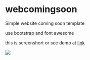 webcomingsoon
=============

Simple website coming soon template

use bootstrap and font awesome 

this is screenshort or see demo at [link](http://www.kin-exchange.com/)

![
](http://www.kin-exchange.com/simplecomingsoon.gif)
